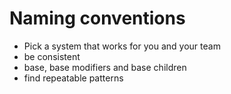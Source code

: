 # Naming conventions

- Pick a system that works for you and your team
- be consistent
- base, base modifiers and base children
- find repeatable patterns